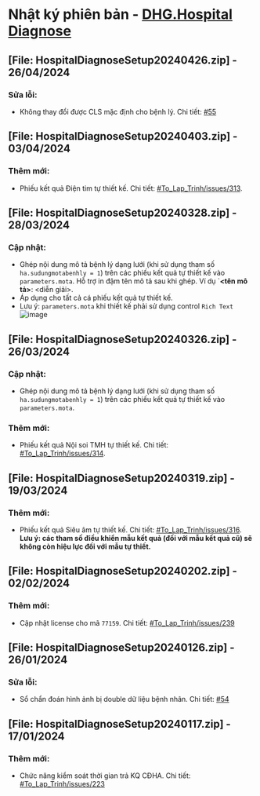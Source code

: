 # Nhật ký phiên bản - [DHG.Hospital Diagnose](https://gofile.me/78TQg/fojJj2ctv)

## [File: HospitalDiagnoseSetup20240426.zip] - 26/04/2024
### Sửa lỗi:
- Không thay đổi được CLS mặc định cho bệnh lý. Chi tiết: [#55](https://github.com/dh-hos/dhg.hospitaldiagnose/issues/55)

## [File: HospitalDiagnoseSetup20240403.zip] - 03/04/2024
### Thêm mới:
- Phiếu kết quả Điện tim tự thiết kế. Chi tiết: [#To_Lap_Trinh/issues/313](https://github.com/dh-hos/To_Lap_Trinh/issues/313).

## [File: HospitalDiagnoseSetup20240328.zip] - 28/03/2024
### Cập nhật:
- Ghép nội dung mô tả bệnh lý dạng lưới (khi sử dụng tham số `ha.sudungmotabenhly = 1`) trên các phiếu kết quả tự thiết kế vào `parameters.mota`. Hỗ trợ in đậm tên mô tả sau khi ghép. Ví dụ `**<tên mô tả>**: <diễn giải>.
- Áp dụng cho tất cả cá phiếu kết quả tự thiết kế.
- Lưu ý: `parameters.mota` khi thiết kế phải sử dụng control `Rich Text`
![image](https://github.com/dh-hos/dhg.hospitaldiagnose/assets/112069710/6d0853b5-18bb-44ce-aafd-28695b83d05f)

## [File: HospitalDiagnoseSetup20240326.zip] - 26/03/2024
### Cập nhật:
- Ghép nội dung mô tả bệnh lý dạng lưới (khi sử dụng tham số `ha.sudungmotabenhly = 1`) trên các phiếu kết quả tự thiết kế vào `parameters.mota`.

### Thêm mới:
- Phiếu kết quả Nội soi TMH tự thiết kế. Chi tiết: [#To_Lap_Trinh/issues/314](https://github.com/dh-hos/To_Lap_Trinh/issues/314).

## [File: HospitalDiagnoseSetup20240319.zip] - 19/03/2024
### Thêm mới:
- Phiếu kết quả Siêu âm tự thiết kế. Chi tiết: [#To_Lap_Trinh/issues/316](https://github.com/dh-hos/To_Lap_Trinh/issues/316). **Lưu ý: các tham số điều khiển mẫu kết quả (đối với mẫu kết quả cũ) sẽ không còn hiệu lực đối với mẫu tự thiết.**

## [File: HospitalDiagnoseSetup20240202.zip] - 02/02/2024
### Thêm mới:
- Cập nhật license cho mã `77159`. Chi tiết: [#To_Lap_Trinh/issues/239](https://github.com/dh-hos/To_Lap_Trinh/issues/239)

## [File: HospitalDiagnoseSetup20240126.zip] - 26/01/2024
### Sửa lỗi:
- Sổ chẩn đoán hình ảnh bị double dữ liệu bệnh nhân. Chi tiết: [#54](https://github.com/dh-hos/dhg.hospitaldiagnose/issues/54)

## [File: HospitalDiagnoseSetup20240117.zip] - 17/01/2024
### Thêm mới:
- Chức năng kiểm soát thời gian trả KQ CĐHA. Chi tiết: [#To_Lap_Trinh/issues/223](https://github.com/dh-hos/To_Lap_Trinh/issues/223)
